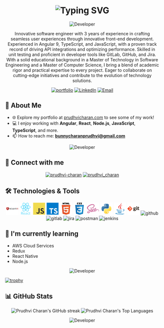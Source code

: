 <h1 align="center">
  <img src="https://readme-typing-svg.demolab.com?font=Fira+Code&weight=600&size=30&pause=1000&color=F77C36&width=435&lines=Hi+there!+👋;I'm+Sai+Prudhvi+Charan+Pothumsetty" alt="Typing SVG" />
</h1>

<p align="center">
  <img src="https://user-images.githubusercontent.com/73097560/115834477-dbab4500-a447-11eb-908a-139a6edaec5c.gif" alt="Developer" />
</p>

<p align="center">
  Innovative software engineer with 3 years of experience in crafting seamless user experiences through innovative front-end development. Experienced in Angular 9, TypeScript, and JavaScript, with a proven track record of driving API integrations and optimizing performance. Skilled in unit testing and proficient in developer tools like GitLab, GitHub, and Jira. With a solid educational background in a Master of Technology in Software Engineering and a Master of Computer Science, I bring a blend of academic rigor and practical expertise to every project. Eager to collaborate on cutting-edge initiatives and contribute to the evolution of technology solutions.
</p>

<p align="center">
  <a href="https://prudhvicharan.github.io/portfolio/"><img src="https://img.shields.io/website?down_color=red&down_message=offline&up_color=green&up_message=online&url=https%3A%2F%2Fprudhvicharan.github.io%2Fportfolio%2F" alt="portfolio" /></a>
  <a href="https://www.linkedin.com/in/prudhvi-charan/"><img src="https://img.shields.io/badge/LinkedIn-Prudhvi%20Charan-blue?logo=linkedin" alt="LinkedIn" /></a>
  <a href="mailto:bunnycharanprudhvi@gmail.com"><img src="https://img.shields.io/badge/Email-bunnycharanprudhvi%40gmail.com-red?logo=gmail" alt="Email" /></a>
</p>


## 🚀 About Me

- 🌐 Explore my portfolio at [prudhvicharan.com](https://prudhvicharan.com/) to see some of my work!
- 💻 I enjoy working with **Angular**, **React**, **Node.js**, **JavaScript**, **TypeScript**, and more.
- 📫 How to reach me: **bunnycharanprudhvi@gmail.com**

<p align="center">
  <img src="https://user-images.githubusercontent.com/73097560/115834477-dbab4500-a447-11eb-908a-139a6edaec5c.gif" width="300" alt="Developer" />
</p>

## 🔗 Connect with me

<p align="center">
  <a href="https://linkedin.com/in/prudhvi-charan" target="_blank"><img align="center" src="https://raw.githubusercontent.com/rahuldkjain/github-profile-readme-generator/master/src/images/icons/Social/linked-in-alt.svg" alt="prudhvi-charan" height="30" width="40" /></a>
  <a href="https://www.hackerrank.com/prudhvi_charan" target="_blank"><img align="center" src="https://raw.githubusercontent.com/rahuldkjain/github-profile-readme-generator/master/src/images/icons/Social/hackerrank.svg" alt="prudhvi_charan" height="30" width="40" /></a>
</p>

## 🛠️ Technologies & Tools

<p align="center">
  <img src="https://raw.githubusercontent.com/devicons/devicon/master/icons/angularjs/angularjs-original-wordmark.svg" alt="angularjs" width="40" height="40"/> 
  <img src="https://raw.githubusercontent.com/devicons/devicon/master/icons/react/react-original-wordmark.svg" alt="react" width="40" height="40"/>
  <img src="https://raw.githubusercontent.com/devicons/devicon/master/icons/javascript/javascript-original.svg" alt="javascript" width="40" height="40"/>
  <img src="https://raw.githubusercontent.com/devicons/devicon/master/icons/typescript/typescript-original.svg" alt="typescript" width="40" height="40"/>
  <img src="https://raw.githubusercontent.com/devicons/devicon/master/icons/html5/html5-original-wordmark.svg" alt="html5" width="40" height="40"/>
  <img src="https://raw.githubusercontent.com/devicons/devicon/master/icons/css3/css3-original-wordmark.svg" alt="css3" width="40" height="40"/>
  <img src="https://raw.githubusercontent.com/devicons/devicon/master/icons/sass/sass-original.svg" alt="sass" width="40" height="40"/>
  <img src="https://raw.githubusercontent.com/devicons/devicon/master/icons/python/python-original.svg" alt="python" width="40" height="40"/>
  <img src="https://raw.githubusercontent.com/devicons/devicon/master/icons/java/java-original.svg" alt="java" width="40" height="40"/>
  <img src="https://raw.githubusercontent.com/devicons/devicon/master/icons/git/git-original-wordmark.svg" alt="git" width="40" height="40"/>
  <img src="https://www.vectorlogo.zone/logos/github/github-tile.svg" alt="github" width="40" height="40"/>
  <img src="https://www.vectorlogo.zone/logos/gitlab/gitlab-icon.svg" alt="gitlab" width="40" height="40"/>
  <img src="https://www.vectorlogo.zone/logos/atlassian_jira/atlassian_jira-icon.svg" alt="jira" width="40" height="40"/>
  <img src="https://www.vectorlogo.zone/logos/getpostman/getpostman-icon.svg" alt="postman" width="40" height="40"/>
  <img src="https://www.vectorlogo.zone/logos/jenkins/jenkins-icon.svg" alt="jenkins" width="40" height="40"/>
</p>

## 🌱 I'm currently learning

- AWS Cloud Services
- Redux
- React Native
- Node.js

<p align="center">
  <img src="https://user-images.githubusercontent.com/73097560/115834477-dbab4500-a447-11eb-908a-139a6edaec5c.gif" width="300" alt="Developer" />
</p>

[![trophy](https://github-profile-trophy.vercel.app/?username=Prudhvicharan&theme=onedark)](https://github.com/ryo-ma/github-profile-trophy)

## 📊 GitHub Stats

<p align="center">
  <img src="https://github-readme-streak-stats.herokuapp.com/?user=Prudhvicharan&theme=radical" alt="Prudhvi Charan's GitHub streak" />
  <img src="https://github-readme-stats.vercel.app/api/top-langs/?username=Prudhvicharan&layout=compact&theme=radical" alt="Prudhvi Charan's Top Languages" />
</p>

<p align="center">
  <img src="https://user-images.githubusercontent.com/73097560/115834477-dbab4500-a447-11eb-908a-139a6edaec5c.gif" width="300" alt="Developer" />
</p>

##
